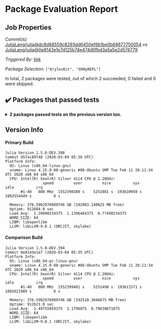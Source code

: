 # Package Evaluation Report

## Job Properties

*Commit(s):* [JuliaLang/julia@dc8d88559c8293dd6450ef6b1be0b68677750054](https://github.com/JuliaLang/julia/commit/dc8d88559c8293dd6450ef6b1be0b68677750054) vs [JuliaLang/julia@0e8143e1e7d125b74e474d0fbd3a5a5e2d574779](https://github.com/JuliaLang/julia/commit/0e8143e1e7d125b74e474d0fbd3a5a5e2d574779)

*Triggered By:* [link](https://github.com/JuliaLang/julia/pull/34876#issuecomment-594433605)

*Package Selection:* `["KrylovKit", "OhMyREPL"]`

In total, 2 packages were tested, out of which 2 succeeded, 0 failed and 0 were skipped.


## :heavy_check_mark: Packages that passed tests

<details><summary><strong>2 packages passed tests on the previous version too.</strong></summary>
<p>

- [KrylovKit v0.4.1](logs/KrylovKit/1.5.0-DEV-d57ac89748.log)
- [OhMyREPL v0.5.4](logs/OhMyREPL/1.5.0-DEV-d57ac89748.log)

</p>
</details>


## Version Info

#### Primary Build

```
Julia Version 1.5.0-DEV.398
Commit d57ac89748 (2020-03-04 05:38 UTC)
Platform Info:
  OS: Linux (x86_64-linux-gnu)
  uname: Linux 4.15.0-88-generic #88-Ubuntu SMP Tue Feb 11 20:11:34 UTC 2020 x86_64 x86_64
  CPU: Intel(R) Xeon(R) Silver 4114 CPU @ 2.20GHz: 
                 speed         user         nice          sys         idle          irq
       #1-40   800 MHz  1552398380 s    5251081 s  193610950 s  1892554449 s          0 s
       
  Memory: 376.5902976989746 GB (192983.140625 MB free)
  Uptime: 912604.0 sec
  Load Avg:  1.39990234375  1.1396484375  0.77490234375
  WORD_SIZE: 64
  LIBM: libopenlibm
  LLVM: libLLVM-9.0.1 (ORCJIT, skylake)

```

#### Comparison Build

```
Julia Version 1.5.0-DEV.394
Commit 0e8143e1e7 (2020-03-04 05:35 UTC)
Platform Info:
  OS: Linux (x86_64-pc-linux-gnu)
  uname: Linux 4.15.0-88-generic #88-Ubuntu SMP Tue Feb 11 20:11:34 UTC 2020 x86_64 x86_64
  CPU: Intel(R) Xeon(R) Silver 4114 CPU @ 2.20GHz: 
                 speed         user         nice          sys         idle          irq
       #1-40   800 MHz  1552399401 s    5251498 s  193611571 s  1892621909 s          0 s
       
  Memory: 376.5902976989746 GB (192518.3046875 MB free)
  Uptime: 912621.0 sec
  Load Avg:  1.49755859375  1.1796875  0.79638671875
  WORD_SIZE: 64
  LIBM: libopenlibm
  LLVM: libLLVM-9.0.1 (ORCJIT, skylake)

```
<!-- Generated on 2020-03-04T05:37:19.856 -->
